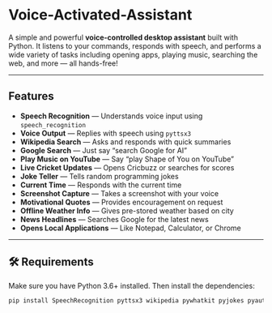 # Voice-Activated-Assistant

A simple and powerful **voice-controlled desktop assistant** built with Python. It listens to your commands, responds with speech, and performs a wide variety of tasks including opening apps, playing music, searching the web, and more — all hands-free!

---

##  Features

-  **Speech Recognition** — Understands voice input using `speech_recognition`
-  **Voice Output** — Replies with speech using `pyttsx3`
-  **Wikipedia Search** — Asks and responds with quick summaries
-  **Google Search** — Just say “search Google for AI”
-  **Play Music on YouTube** — Say “play Shape of You on YouTube”
-  **Live Cricket Updates** — Opens Cricbuzz or searches for scores
-  **Joke Teller** — Tells random programming jokes
-  **Current Time** — Responds with the current time
-  **Screenshot Capture** — Takes a screenshot with your voice
-  **Motivational Quotes** — Provides encouragement on request
-  **Offline Weather Info** — Gives pre-stored weather based on city
-  **News Headlines** — Searches Google for the latest news
-  **Opens Local Applications** — Like Notepad, Calculator, or Chrome

---

## 🛠 Requirements

Make sure you have Python 3.6+ installed. Then install the dependencies:

```bash
pip install SpeechRecognition pyttsx3 wikipedia pywhatkit pyjokes pyautogui
